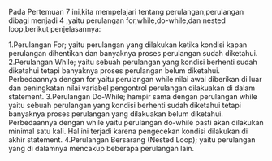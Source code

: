 Pada Pertemuan 7 ini,kita mempelajari tentang perulangan,perulangan dibagi menjadi 4 ,yaitu perulangan for,while,do-while,dan nested loop,berikut penjelasannya:

1.Perulangan For; yaitu perulangan yang dilakukan ketika kondisi kapan perulangan dihentikan dan banyaknya proses perulangan sudah diketahui.
2.Perulangan While; yaitu sebuah perulangan yang kondisi berhenti sudah diketahui tetapi banyaknya proses perulangan belum diketahui. Perbedaannya dengan for yaitu perulangan while nilai awal diberikan di luar dan peningkatan nilai variabel pengontrol perulangan dilakuakan di dalam statement.
3.Perulangan Do-While; hampir sama dengan perulangan while yaitu sebuah perulangan yang kondisi berhenti sudah diketahui tetapi banyaknya proses perulangan yang dilakuakan belum diketahui. Perbedaannya dengan while yaitu perulangan do-while pasti akan dilakukan minimal satu kali. Hal ini terjadi karena pengecekan kondisi dilakukan di akhir statement.
4.Perulangan Bersarang (Nested Loop); yaitu perulangan yang di dalamnya mencakup beberapa perulangan lain.
